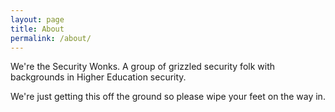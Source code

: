 ```yaml
---
layout: page
title: About
permalink: /about/
---
```


We're the Security Wonks. A group of grizzled security folk with backgrounds in Higher Education security.

We're just getting this off the ground so please wipe your feet on the way in.
